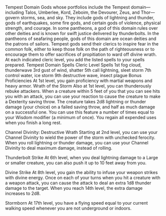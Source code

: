 Tempest Domain
Gods whose portfolios include the Tempest domain—including Talos, Umberlee, Kord, Zeboim, the Devourer, Zeus, and Thor—govern storms, sea, and sky. They include gods of lightning and thunder, gods of earthquakes, some fire gods, and certain gods of violence, physical strength, and courage. In some pantheons, a god of this domain rules over other deities and is known for swift justice delivered by thunderbolts. In the pantheons of seafaring people, gods of this domain are ocean deities and the patrons of sailors. Tempest gods send their clerics to inspire fear in the common folk, either to keep those folk on the path of righteousness or to encourage them to offer sacrifices of propitiation to ward off divine wrath.
At each indicated cleric level, you add the listed spells to your spells prepared.
Tempest Domain Spells
Cleric Level	Spells
1st	fog cloud, thunderwave
3rd	gust of wind, shatter
5th	call lightning, sleet storm
7th	control water, ice storm
9th	destructive wave, insect plague
Bonus Proficiencies
At 1st level, you gain proficiency with martial weapons and heavy armor.
Wrath of the Storm
Also at 1st level, you can thunderously rebuke attackers. When a creature within 5 feet of you that you can see hits you with an attack, you can use your reaction to cause the creature to make a Dexterity saving throw. The creature takes 2d8 lightning or thunder damage (your choice) on a failed saving throw, and half as much damage on a successful one.
You can use this feature a number of times equal to your Wisdom modifier (a minimum of once). You regain all expended uses when you finish a long rest.

Channel Divinity: Destructive Wrath
Starting at 2nd level, you can use your Channel Divinity to wield the power of the storm with unchecked ferocity.
When you roll lightning or thunder damage, you can use your Channel Divinity to deal maximum damage, instead of rolling.

Thunderbolt Strike
At 6th level, when you deal lightning damage to a Large or smaller creature, you can also push it up to 10 feet away from you.

Divine Strike
At 8th level, you gain the ability to infuse your weapon strikes with divine energy. Once on each of your turns when you hit a creature with a weapon attack, you can cause the attack to deal an extra 1d8 thunder damage to the target. When you reach 14th level, the extra damage increases to 2d8.

Stormborn
At 17th level, you have a flying speed equal to your current walking speed whenever you are not underground or indoors.
